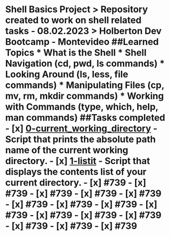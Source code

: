 # Shell Basics Project                                                                                                                                                      > Repository created to work on shell related tasks - 08.02.2023                                                                                                            > Holberton Dev Bootcamp - Montevideo                                                                                                                                       ##Learned Topics                                                                                                                                                            * What is the Shell                                                                                                                                                         * Shell Navigation (cd, pwd, ls commands)                                                                                                                                   * Looking Around (ls, less, file commands)                                                                                                                                  * Manipulating Files (cp, mv, rm, mkdir commands)                                                                                                                           * Working with Commands (type, which, help, man commands)                                                                                                                   ##Tasks completed                                                                                                                                                           - [x] [0-current_working_directory](https://github.com/cristian-encalada/holbertonschool-shell/blob/master/basics/0-current_working_directory)                                      - Script that prints the absolute path name of the current working directory.                                                                                       - [x] [1-listit](https://github.com/cristian-encalada/holbertonschool-shell/blob/master/basics/1-listit)                                                                            - Script that displays the contents list of your current directory.                                                                                                 - [x] #739                                                                                                                                                                  - [x] #739                                                                                                                                                                  - [x] #739                                                                                                                                                                  - [x] #739                                                                                                                                                                  - [x] #739                                                                                                                                                                  - [x] #739                                                                                                                                                                  - [x] #739                                                                                                                                                                  - [x] #739                                                                                                                                                                  - [x] #739                                                                                                                                                                  - [x] #739                                                                                                                                                                  - [x] #739                                                                                                                                                                  - [x] #739                                                                                                                                                                  - [x] #739                                                                                                                                                                  - [x] #739                                                                                                                                                                  - [x] #739                                                                                       
